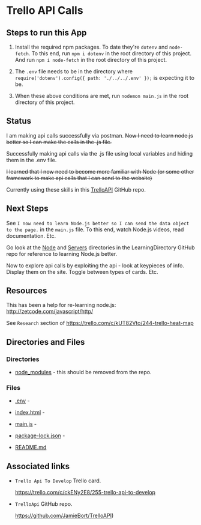 # Trello API Calls

## Steps to run this App

1. Install the required npm packages. To date they're `dotenv` and `node-fetch`. To this end, run `npm i dotenv` in the root directory of this project.
And run `npm i node-fetch` in the root directory of this project.

2. The `.env` file needs to be in the directory where `require('dotenv').config({ path: './../../.env' });` is expecting it to be.

3. When these above conditions are met, run `nodemon main.js` in the root directory of this project.

## Status

I am making api calls successfully via postman. 
~~Now I need to learn node.js better so I can make the calls in the .js file.~~

Successfully making api calls via the .js file using local variables and hiding them in the .env file.

~~I learned that I now need to become more familiar with Node (or some other framework to make api calls that I can send to the website)~~

Currently using these skills in this [TrelloAPI](https://github.com/JamieBort/TrelloAPI) GitHub repo.


## Next Steps
See `I now need to learn Node.js better so I can send the data object to the page.` in the `main.js` file. To this end, watch Node.js videos, read documentation. Etc.

Go look at the [Node](https://github.com/JamieBort/LearningDirectory/tree/master/Node) and [Servers](https://github.com/JamieBort/LearningDirectory/tree/master/Servers) directories in the LearningDirectory GitHub repo for reference to learning Node.js better.

Now to explore api calls by exploiting the api - look at keypieces of info. Display them on the site. Toggle between types of cards. Etc.

## Resources
This has been a help for re-learning node.js: http://zetcode.com/javascript/http/

See `Research` section of https://trello.com/c/kUT82Vto/244-trello-heat-map

## Directories and Files

### Directories

* [node_modules]() - this should be removed from the repo.

### Files

* [.env]() - 

* [index.html](https://github.com/JamieBort/LearningDirectory/blob/master/API/TrelloAPICalls/index.html) - 

* [main.js](https://github.com/JamieBort/LearningDirectory/blob/master/API/TrelloAPICalls/main.js) - 

* [package-lock.json](https://github.com/JamieBort/LearningDirectory/blob/master/API/TrelloAPICalls/package-lock.json) - 

* [README.md](https://github.com/JamieBort/LearningDirectory/tree/master/API/TrelloAPICalls)

## Associated links
* `Trello Api To Develop` Trello card.
    
    https://trello.com/c/ckENy2E8/255-trello-api-to-develop

* `TrelloApi` GitHub repo.

    https://github.com/JamieBort/TrelloAPI)